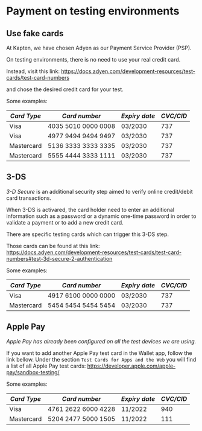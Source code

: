 # Payment on testing environments

## Use fake cards

At Kapten, we have chosen Adyen as our Payment Service Provider (PSP). 

On testing environments, there is no need to use your real credit card.

Instead, visit this link: https://docs.adyen.com/development-resources/test-cards/test-card-numbers

and chose the desired credit card for your test.

Some examples:

|*Card Type*     |*Card number*       |*Expiry date* |*CVC/CID*     |
|----------------|--------------------|--------------|--------------|
|Visa            |4035 5010 0000 0008 |03/2030       |737           |
|Visa            |4977 9494 9494 9497 |03/2030       |737           |
|Mastercard      |5136 3333 3333 3335 |03/2030       |737           |
|Mastercard      |5555 4444 3333 1111 |03/2030       |737           |

## 3-DS

*3-D Secure* is an additional security step aimed to verify online credit/debit card transactions. 

When 3-DS is activared, the card holder need to enter an additional information such as a password or a dynamic one-time password in order to validate a payment or to add a new credit card.

There are specific testing cards which can trigger this 3-DS step.

Those cards can be found at this link: https://docs.adyen.com/development-resources/test-cards/test-card-numbers#test-3d-secure-2-authentication

Some examples:

|*Card Type*     |*Card number*       |*Expiry date* |*CVC/CID*     |
|----------------|--------------------|--------------|--------------|
|Visa            |4917 6100 0000 0000 |03/2030       |737           |
|Mastercard      |5454 5454 5454 5454 |03/2030       |737           |

## Apple Pay

*Apple Pay has already been configured on all the test devices we are using.*

If you want to add another Apple Pay test card in the Wallet app, follow the link bellow. 
Under the section `Test Cards for Apps and the Web` you will find a list of all Apple Pay test cards: https://developer.apple.com/apple-pay/sandbox-testing/

Some examples:

|*Card Type*     |*Card number*       |*Expiry date* |*CVC/CID*     |
|----------------|--------------------|--------------|--------------|
|Visa            |4761 2622 6000 4228 |11/2022       |940           |
|Mastercard      |5204 2477 5000 1505 |11/2022       |111           |